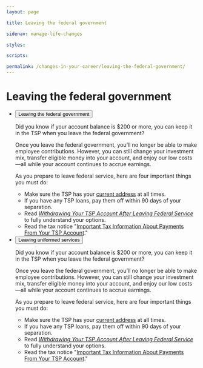 ```yaml
---
layout: page

title: Leaving the federal government

sidenav: manage-life-changes

styles:

scripts:

permalink: /changes-in-your-career/leaving-the-federal-government/
---
```


# Leaving the federal government



<ul class="usa-accordion">
<li>
<button class="usa-accordion-button"
aria-expanded="false"
aria-controls="a1">
Leaving the federal government
</button>
<div id="a1" class="usa-accordion-content" markdown="1">

Did you know if your account balance is $200 or more, you can keep it in the TSP when you leave the federal government?

Once you leave the federal government, you’ll no longer be able to make employee contributions. However, you can still change your investment mix, transfer eligible money into your account, and enjoy our low costs—all while your account continues to accrue earnings.

As you prepare to leave federal service, here are four important things you must do:

- Make sure the TSP has your [current address](/account-basics/update-personal-information/) at all times.
- If you have any TSP loans, pay them off within 90 days of your separation.
- Read _[Withdrawing Your TSP Account After Leaving Federal Service](javascript:void(0))_ to fully understand your options.
- Read the tax notice "[Important Tax Information About Payments From Your TSP Account](javascript:void(0))."

</div>
</li>
<li>
<button class="usa-accordion-button"
aria-expanded="false"
aria-controls="a2">
Leaving uniformed services
</button>
<div id="a2" class="usa-accordion-content" markdown="1">

Did you know if your account balance is $200 or more, you can keep it in the TSP when you leave the federal government?

Once you leave the federal government, you’ll no longer be able to make employee contributions. However, you can still change your investment mix, transfer eligible money into your account, and enjoy our low costs—all while your account continues to accrue earnings.

As you prepare to leave federal service, here are four important things you must do:

- Make sure the TSP has your [current address](/account-basics/update-personal-information/) at all times.
- If you have any TSP loans, pay them off within 90 days of your separation.
- Read _[Withdrawing Your TSP Account After Leaving Federal Service](javascript:void(0))_ to fully understand your options.
- Read the tax notice "[Important Tax Information About Payments From Your TSP Account](javascript:void(0))."

</div>
</li>
</ul>

<!-- CONTENT END -->
